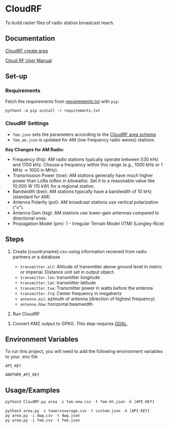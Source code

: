 # CloudRF

To build raster files of radio station broadcast reach.

## Documentation

[CloudRF create area](https://cloudrf.com/documentation/developer/swagger-ui/#/Create/area)

[Cloud RF User Manual](https://cloudrf.com/documentation/Cloud-RF_user_manual.pdf)

## Set-up

### Requirements

Fetch the requirements from [requirements.txt](requirements.txt) with `pip`:

```         
python3 -m pip install -r requirements.txt
```

### CloudRF Settings

-   `fem.json` sets the parameters according to the [CloudRF area schema](https://cloudrf.com/documentation/developer/swagger-ui/#/Create/area)
-   `fem_am.json` is updated for AM (low frequency radio waves) stations

**Key Changes for AM Radio:**

  * Frequency (frq): AM radio stations typically operate between 530 kHz and 1700 kHz. Choose a frequency within this range (e.g., 1000 kHz or 1 MHz → 1000 in MHz).
  * Transmission Power (txw): AM stations generally have much higher power than LoRa (often in kilowatts). Set it to a reasonable value like 10,000 W (10 kW) for a regional station.
  * Bandwidth (bwi): AM stations typically have a bandwidth of 10 kHz (standard for AM).
  * Antenna Polarity (pol): AM broadcast stations use vertical polarization ("v").
  * Antenna Gain (txg): AM stations use lower-gain antennas compared to directional ones.
  * Propagation Model (pm): 1 - Irregular Terrain Model (ITM) (Longley-Rice)


## Steps

1.  Create [countryname].csv using information received from radio partners or a database

    -   `transmitter.alt`: Altitude of transmitter above ground level in metric or imperial. Distance unit set in output object.
    -   `transmitter.lon`: transmitter longitude
    -   `transmitter.lat`: transmitter latitude
    -   `transmitter.txw`: Transmitter power in watts before the antenna
    -   `transmitter.frq`: Center frequency in megahertz
    -   `antenna.azi`: azimuth of antenna (direction of highest frequency)
    -   `antenna.hbw`: horizontal beamwidth

2.  Run CloudRF

3.  Convert KMZ output to GPKG. This step requires [GDAL](https://gdal.org/en/stable/download.html).

## Environment Variables

To run this project, you will need to add the following environment variables to your .env file

`API_KEY`

`ANOTHER_API_KEY`

## Usage/Examples

``` python
python3 CloudRF.py area -i fem.new.csv -t fem-kh.json -k [API-KEY]

python3 area.py -i towercoverage.csv -t custom.json -k [API-KEY]
py area.py -i dwg.csv -t dwg.json
py area.py -i fem.csv -t fem.json
```
